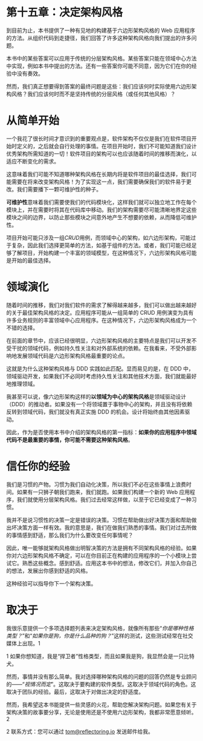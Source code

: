 

# 第十五章：决定架构风格

到目前为止，本书提供了一种有见地的构建基于六边形架构风格的 Web 应用程序的方法。从组织代码到走捷径，我们回答了许多这种架构风格向我们提出的许多问题。

本书中的某些答案可以应用于传统的分层架构风格。某些答案只能在领域中心方法中实现，例如本书中提出的方法。还有一些答案你可能不同意，因为它们在你的经验中没有奏效。

然而，我们真正想要得到答案的最终问题是这些：我们应该何时实际使用六边形架构风格？我们应该何时而不是坚持传统的分层风格（或任何其他风格）？

# 从简单开始

一个我花了很长时间才意识到的重要观点是，软件架构不仅仅是我们在软件项目开始时定义的，之后就会自行处理的事情。在项目开始时，我们不可能知道我们设计优秀架构所需知道的一切！软件项目的架构可以也应该随着时间的推移而演化，以适应不断变化的需求。

这意味着我们可能不知道哪种架构风格在长期内将是软件项目的最佳选择，我们可能需要在将来改变架构风格！为了实现这一点，我们需要确保我们的软件易于更改。我们需要播下一颗可维护性的种子。

**可维护性**意味着我们需要使我们的代码模块化，这样我们就可以独立地工作在每个模块上，并在需要时将其在代码库中移动。我们的架构需要尽可能清晰地界定这些模块之间的边界，以防止那些模块之间意外地产生不想要的依赖，从而降低可维护性。

项目开始可能只涉及一组*CRUD*用例，而领域中心的架构，如六边形架构，可能过于复杂，因此我们选择更简单的方法，如基于组件的方法。或者，我们可能已经足够了解项目，开始构建一个丰富的领域模型，在这种情况下，六边形架构风格可能是开始的最佳选择。

# 领域演化

随着时间的推移，我们对我们软件的需求了解得越来越多，我们可以做出越来越好的关于最佳架构风格的决定。应用程序可能从一组简单的 CRUD 用例演变为具有许多业务规则的丰富领域中心应用程序。在这种情况下，六边形架构风格成为一个不错的选择。

在前面的章节中，应该已经很明显，六边形架构风格的主要特点是我们可以开发不受干扰的领域代码，例如持久性关注和对外部系统的依赖。在我看来，不受外部影响地发展领域代码是六边形架构风格最重要的论点。

这就是为什么这种架构风格与 DDD 实践如此匹配。显而易见的是，在 DDD 中，领域驱动开发，如果我们不必同时考虑持久性关注和其他技术方面，我们就能最好地推理领域。

我甚至可以说，像六边形架构这样的**以领域为中心的架构风格**是领域驱动设计（DDD）的推动者。如果没有一个将领域置于事物中心的架构，并且没有将依赖反转到领域代码，我们就没有真正实施 DDD 的机会。设计将始终由其他因素驱动。

因此，作为是否使用本书中介绍的架构风格的第一指标：**如果你的应用程序中领域代码不是最重要的事情，你可能不需要这种架构风格**。

# 信任你的经验

我们是习惯的产物。习惯为我们自动化决策，所以我们不必在这些事情上浪费时间。如果有一只狮子朝我们跑来，我们就跑。如果我们构建一个新的 Web 应用程序，我们就使用分层架构风格。我们过去经常这样做，以至于它已经变成了一种习惯。

我并不是说习惯性的决策一定是错误的决策。习惯在帮助做出好决策方面和帮助做出坏决策方面一样有效。我的意思是，我们在做我们熟悉的事情。我们对过去所做的事情感到舒适，那么我们为什么要改变任何事情呢？

因此，唯一能够就架构风格做出明智决策的方法是拥有不同架构风格的经验。如果你对六边形架构风格不确定，可以在你目前正在构建的应用程序的一个小模块上尝试它。熟悉这些概念。感到舒适。应用这本书中的想法，修改它们，并加入你自己的想法，发展出你感到舒适的风格。

这种经验可以指导你下一个架构决策。

# 取决于

我很乐意提供一个多项选择题列表来决定架构风格，就像所有那些“*你是哪种性格类型？*”和“*如果你是狗，你是什么品种的狗？*”这样的测试，这些测试经常在社交媒体上出现。1

1 如果你想知道，我是“捍卫者”性格类型，而且如果我是狗，我显然会是一只比特犬。

然而，事情并没有那么简单。我对选择哪种架构风格的问题的回答仍然是专业顾问的——“*视情况而定*”。这取决于要构建的软件类型。这取决于领域代码的角色。这取决于团队的经验。最后，这取决于对做出决定的舒适度。

然而，我希望这本书能提供一些灵感的火花，帮助您解决架构问题。如果您有关于架构决策的故事要分享，无论是使用还是不使用六边形架构，我都非常愿意倾听。2

2 联系方式：您可以通过 tom@reflectoring.io 发送邮件给我。
